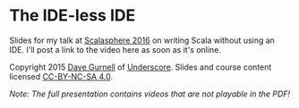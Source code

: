 The IDE-less IDE
================

Slides for my talk at [Scalasphere 2016] on writing Scala without using an IDE.
I'll post a link to the video here as soon as it's online.

Copyright 2015 [Dave Gurnell] of [Underscore].
Slides and course content licensed [CC-BY-NC-SA 4.0].

*Note: The full presentation contains videos that are not playable in the PDF!*

[Scalasphere 2016]: http://scalasphere.org
[Dave Gurnell]: http://davegurnell.com
[Underscore]: http://underscore.io
[CC-BY-NC-SA 4.0]: http://creativecommons.org/licenses/by-nc-sa/4.0/
